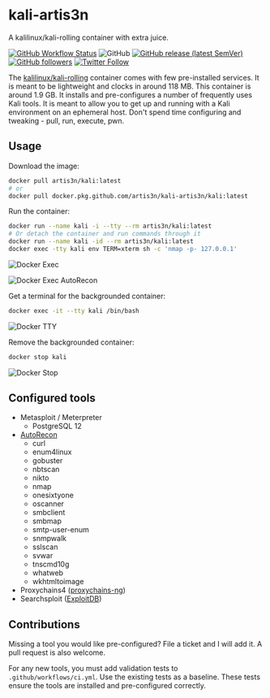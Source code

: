 # kali-artis3n

A kalilinux/kali-rolling container with extra juice.

[![GitHub Workflow Status](https://img.shields.io/github/workflow/status/artis3n/kali-artis3n/Docker%20Image%20CI)](https://github.com/artis3n/kali-artis3n/actions)
![GitHub](https://img.shields.io/github/license/artis3n/kali-artis3n)
[![GitHub release (latest SemVer)](https://img.shields.io/github/v/release/artis3n/kali-artis3n)](https://github.com/artis3n/kali-artis3n/releases)
[![GitHub followers](https://img.shields.io/github/followers/artis3n?style=social)](https://github.com/artis3n/)
[![Twitter Follow](https://img.shields.io/twitter/follow/artis3n?style=social)](https://twitter.com/Artis3n)

The [kalilinux/kali-rolling](https://www.kali.org/docs/containers/official-kalilinux-docker-images/) container comes with few pre-installed services. It is meant to be lightweight and clocks in around 118 MB. This container is around 1.9 GB. It installs and pre-configures a number of frequently uses Kali tools. It is meant to allow you to get up and running with a Kali environment on an ephemeral host. Don't spend time configuring and tweaking - pull, run, execute, pwn.

## Usage

Download the image:

```bash
docker pull artis3n/kali:latest
# or
docker pull docker.pkg.github.com/artis3n/kali-artis3n/kali:latest
```

Run the container:

```bash
docker run --name kali -i --tty --rm artis3n/kali:latest
# Or detach the container and run commands through it
docker run --name kali -id --rm artis3n/kali:latest
docker exec -tty kali env TERM=xterm sh -c 'nmap -p- 127.0.0.1'
```

![Docker Exec](/resources/docker-exec.png)

![Docker Exec AutoRecon](/resources/docker-exec-autorecon.png)

Get a terminal for the backgrounded container:

```bash
docker exec -it --tty kali /bin/bash
```

![Docker TTY](/resources/docker-tty.png)

Remove the backgrounded container:

```bash
docker stop kali
```

![Docker Stop](resources/docker-stop.png)

## Configured tools

- Metasploit / Meterpreter
  - PostgreSQL 12
- [AutoRecon](https://github.com/Tib3rius/AutoRecon)
  - curl
  - enum4linux
  - gobuster
  - nbtscan
  - nikto
  - nmap
  - onesixtyone
  - oscanner
  - smbclient
  - smbmap
  - smtp-user-enum
  - snmpwalk
  - sslscan
  - svwar
  - tnscmd10g
  - whatweb
  - wkhtmltoimage
- Proxychains4 ([proxychains-ng](https://github.com/rofl0r/proxychains-ng))
- Searchsploit ([ExploitDB](https://www.exploit-db.com/searchsploit))

## Contributions

Missing a tool you would like pre-configured? File a ticket and I will add it. A pull request is also welcome.

For any new tools, you must add validation tests to `.github/workflows/ci.yml`. Use the existing tests as a baseline. These tests ensure the tools are installed and pre-configured correctly.
